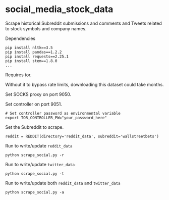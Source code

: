 # social_media_stock_data
Scrape historical Subreddit submissions and comments and Tweets related to stock symbols and company names.

Dependencies
```
pip install nltk==3.5
pip install pandas==1.2.2
pip install requests==2.25.1
pip install stem==1.8.0
...
```

Requires tor.

Without it to bypass rate limits, downloading this dataset could take months.

Set SOCKS proxy on port 9050.

Set controller on port 9051.
```
# Set controller password as environmental variable
export TOR_CONTROLLER_PW="your_password_here"
```

Set the Subreddit to scrape.
```
reddit = REDDIT(directory='reddit_data', subreddit='wallstreetbets')
```

Run to write/update `reddit_data`
```
python scrape_social.py -r
```

Run to write/update `twitter_data`
```
python scrape_social.py -t
```

Run to write/update both `reddit_data` and `twitter_data`
```
python scrape_social.py -a
```
